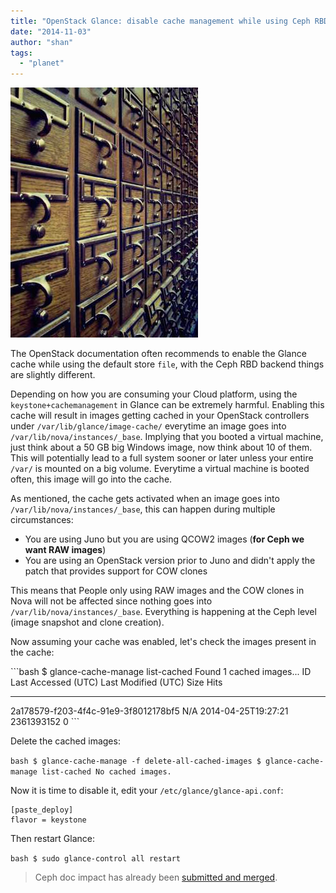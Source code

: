 ```yaml
---
title: "OpenStack Glance: disable cache management while using Ceph RBD"
date: "2014-11-03"
author: "shan"
tags: 
  - "planet"
---
```


![](images/glance-rbd-disable-cache.jpg "OpenStack Glance: disable cache management while using Ceph RBD")

The OpenStack documentation often recommends to enable the Glance cache while using the default store `file`, with the Ceph RBD backend things are slightly different.

Depending on how you are consuming your Cloud platform, using the `keystone+cachemanagement` in Glance can be extremely harmful. Enabling this cache will result in images getting cached in your OpenStack controllers under `/var/lib/glance/image-cache/` everytime an image goes into `/var/lib/nova/instances/_base`. Implying that you booted a virtual machine, just think about a 50 GB big Windows image, now think about 10 of them. This will potentially lead to a full system sooner or later unless your entire `/var/` is mounted on a big volume. Everytime a virtual machine is booted often, this image will go into the cache.

As mentioned, the cache gets activated when an image goes into `/var/lib/nova/instances/_base`, this can happen during multiple circumstances:

- You are using Juno but you are using QCOW2 images (**for Ceph we want RAW images**)
- You are using an OpenStack version prior to Juno and didn't apply the patch that provides support for COW clones

This means that People only using RAW images and the COW clones in Nova will not be affected since nothing goes into `/var/lib/nova/instances/_base`. Everything is happening at the Ceph level (image snapshot and clone creation).

Now assuming your cache was enabled, let's check the images present in the cache:

\`\`\`bash $ glance-cache-manage list-cached Found 1 cached images... ID Last Accessed (UTC) Last Modified (UTC) Size Hits

* * *

2a178579-f203-4f4c-91e9-3f8012178bf5 N/A 2014-04-25T19:27:21 2361393152 0 \`\`\`

Delete the cached images:

`bash $ glance-cache-manage -f delete-all-cached-images $ glance-cache-manage list-cached No cached images.`

Now it is time to disable it, edit your `/etc/glance/glance-api.conf`:

```
[paste_deploy]
flavor = keystone
```

Then restart Glance:

`bash $ sudo glance-control all restart`

  

> Ceph doc impact has already been [submitted and merged](https://github.com/ceph/ceph/pull/2835).
